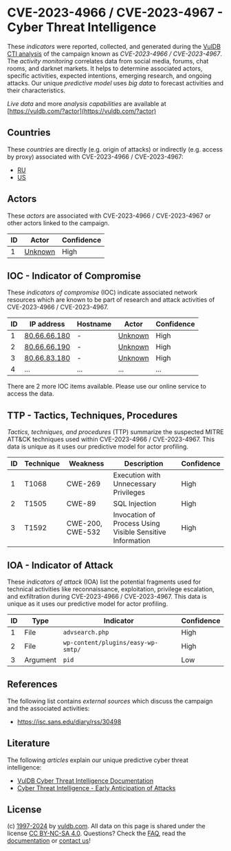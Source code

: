 # CVE-2023-4966 / CVE-2023-4967 - Cyber Threat Intelligence

These _indicators_ were reported, collected, and generated during the [VulDB CTI analysis](https://vuldb.com/?kb.cti) of the campaign known as _CVE-2023-4966 / CVE-2023-4967_. The _activity monitoring_ correlates data from social media, forums, chat rooms, and darknet markets. It helps to determine associated actors, specific activities, expected intentions, emerging research, and ongoing attacks. Our unique _predictive model_ uses _big data_ to forecast activities and their characteristics.

_Live data_ and more _analysis capabilities_ are available at [https://vuldb.com/?actor](https://vuldb.com/?actor)

## Countries

These _countries_ are directly (e.g. origin of attacks) or indirectly (e.g. access by proxy) associated with CVE-2023-4966 / CVE-2023-4967:

* [RU](https://vuldb.com/?country.ru)
* [US](https://vuldb.com/?country.us)

## Actors

These _actors_ are associated with CVE-2023-4966 / CVE-2023-4967 or other actors linked to the campaign.

ID | Actor | Confidence
-- | ----- | ----------
1 | [Unknown](https://vuldb.com/?actor.unknown) | High

## IOC - Indicator of Compromise

These _indicators of compromise_ (IOC) indicate associated network resources which are known to be part of research and attack activities of CVE-2023-4966 / CVE-2023-4967.

ID | IP address | Hostname | Actor | Confidence
-- | ---------- | -------- | ----- | ----------
1 | [80.66.66.180](https://vuldb.com/?ip.80.66.66.180) | - | [Unknown](https://vuldb.com/?actor.unknown) | High
2 | [80.66.66.190](https://vuldb.com/?ip.80.66.66.190) | - | [Unknown](https://vuldb.com/?actor.unknown) | High
3 | [80.66.83.180](https://vuldb.com/?ip.80.66.83.180) | - | [Unknown](https://vuldb.com/?actor.unknown) | High
4 | ... | ... | ... | ...

There are 2 more IOC items available. Please use our online service to access the data.

## TTP - Tactics, Techniques, Procedures

_Tactics, techniques, and procedures_ (TTP) summarize the suspected MITRE ATT&CK techniques used within CVE-2023-4966 / CVE-2023-4967. This data is unique as it uses our predictive model for actor profiling.

ID | Technique | Weakness | Description | Confidence
-- | --------- | -------- | ----------- | ----------
1 | T1068 | CWE-269 | Execution with Unnecessary Privileges | High
2 | T1505 | CWE-89 | SQL Injection | High
3 | T1592 | CWE-200, CWE-532 | Invocation of Process Using Visible Sensitive Information | High

## IOA - Indicator of Attack

These _indicators of attack_ (IOA) list the potential fragments used for technical activities like reconnaissance, exploitation, privilege escalation, and exfiltration during CVE-2023-4966 / CVE-2023-4967. This data is unique as it uses our predictive model for actor profiling.

ID | Type | Indicator | Confidence
-- | ---- | --------- | ----------
1 | File | `advsearch.php` | High
2 | File | `wp-content/plugins/easy-wp-smtp/` | High
3 | Argument | `pid` | Low

## References

The following list contains _external sources_ which discuss the campaign and the associated activities:

* https://isc.sans.edu/diary/rss/30498

## Literature

The following _articles_ explain our unique predictive cyber threat intelligence:

* [VulDB Cyber Threat Intelligence Documentation](https://vuldb.com/?kb.cti)
* [Cyber Threat Intelligence - Early Anticipation of Attacks](https://www.scip.ch/en/?labs.20201022)

## License

(c) [1997-2024](https://vuldb.com/?kb.changelog) by [vuldb.com](https://vuldb.com/?kb.about). All data on this page is shared under the license [CC BY-NC-SA 4.0](https://creativecommons.org/licenses/by-nc-sa/4.0/). Questions? Check the [FAQ](https://vuldb.com/?kb.faq), read the [documentation](https://vuldb.com/?kb) or [contact us](https://vuldb.com/?contact)!
